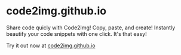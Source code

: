 # code2img.github.io

Share code quicly with Code2Img! Copy, paste, and create! Instantly beautify your code snippets with one click. It's that easy!


Try it out now at [code2img.github.io](https://code2img.github.io/)
